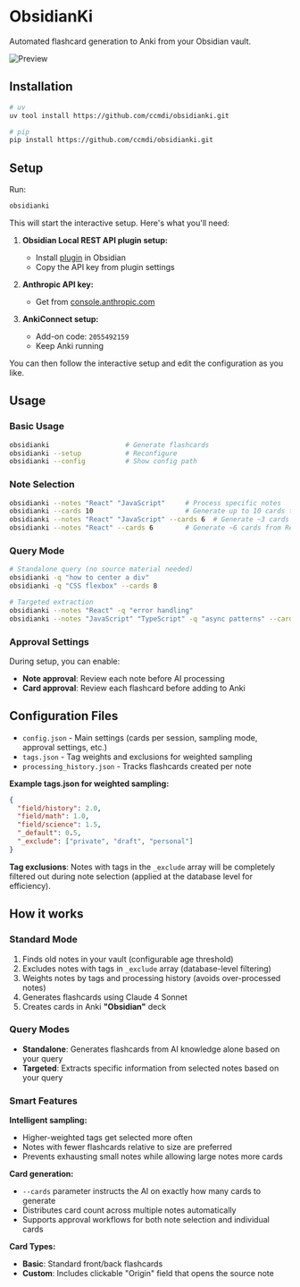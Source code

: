 # ObsidianKi

Automated flashcard generation to Anki from your Obsidian vault.

![Preview](images/preview.webp)

## Installation

```bash
# uv
uv tool install https://github.com/ccmdi/obsidianki.git

# pip
pip install https://github.com/ccmdi/obsidianki.git
```

## Setup

Run:
```bash
obsidianki
```

This will start the interactive setup. Here's what you'll need:

1. **Obsidian Local REST API plugin setup:**
   - Install [plugin](https://github.com/coddingtonbear/obsidian-local-rest-api) in Obsidian
   - Copy the API key from plugin settings

2. **Anthropic API key:**
   - Get from [console.anthropic.com](https://console.anthropic.com/)

3. **AnkiConnect setup:**
   - Add-on code: `2055492159`
   - Keep Anki running

You can then follow the interactive setup and edit the configuration as you like.

## Usage

### Basic Usage
```bash
obsidianki                   # Generate flashcards
obsidianki --setup           # Reconfigure
obsidianki --config          # Show config path
```

### Note Selection
```bash
obsidianki --notes "React" "JavaScript"     # Process specific notes
obsidianki --cards 10                       # Generate up to 10 cards total
obsidianki --notes "React" "JavaScript" --cards 6  # Generate ~3 cards per note (6 total)
obsidianki --notes "React" --cards 6        # Generate ~6 cards from React note
```

### Query Mode
```bash
# Standalone query (no source material needed)
obsidianki -q "how to center a div"
obsidianki -q "CSS flexbox" --cards 8

# Targeted extraction
obsidianki --notes "React" -q "error handling"
obsidianki --notes "JavaScript" "TypeScript" -q "async patterns" --cards 6
```

### Approval Settings
During setup, you can enable:
- **Note approval**: Review each note before AI processing
- **Card approval**: Review each flashcard before adding to Anki

## Configuration Files
- `config.json` - Main settings (cards per session, sampling mode, approval settings, etc.)
- `tags.json` - Tag weights and exclusions for weighted sampling
- `processing_history.json` - Tracks flashcards created per note

**Example tags.json for weighted sampling:**
```json
{
  "field/history": 2.0,
  "field/math": 1.0,
  "field/science": 1.5,
  "_default": 0.5,
  "_exclude": ["private", "draft", "personal"]
}
```

**Tag exclusions**: Notes with tags in the `_exclude` array will be completely filtered out during note selection (applied at the database level for efficiency).

## How it works

### Standard Mode
1. Finds old notes in your vault (configurable age threshold)
2. Excludes notes with tags in `_exclude` array (database-level filtering)
3. Weights notes by tags and processing history (avoids over-processed notes)
4. Generates flashcards using Claude 4 Sonnet
5. Creates cards in Anki **"Obsidian"** deck

### Query Modes
- **Standalone**: Generates flashcards from AI knowledge alone based on your query
- **Targeted**: Extracts specific information from selected notes based on your query

### Smart Features
**Intelligent sampling:**
- Higher-weighted tags get selected more often
- Notes with fewer flashcards relative to size are preferred
- Prevents exhausting small notes while allowing large notes more cards

**Card generation:**
- `--cards` parameter instructs the AI on exactly how many cards to generate
- Distributes card count across multiple notes automatically
- Supports approval workflows for both note selection and individual cards

**Card Types:**
- **Basic**: Standard front/back flashcards
- **Custom**: Includes clickable "Origin" field that opens the source note